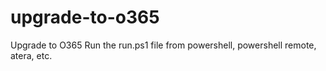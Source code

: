# upgrade-to-o365
Upgrade to O365
Run the run.ps1 file from powershell, powershell remote, atera, etc.
